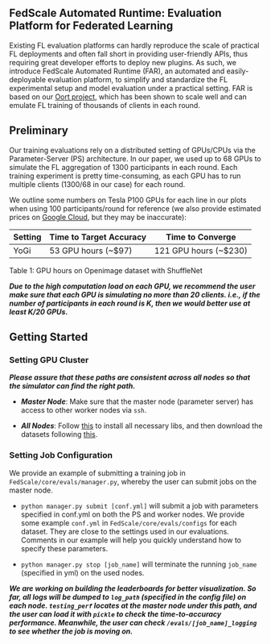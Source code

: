 
## FedScale Automated Runtime: Evaluation Platform for Federated Learning

Existing FL evaluation platforms can hardly reproduce the scale of practical FL deployments and often fall short in providing user-friendly APIs, 
thus requiring great developer efforts to deploy new plugins. As such, we introduce FedScale Automated Runtime (FAR), 
an automated and easily-deployable evaluation platform, to simplify and standardize the FL experimental setup and model evaluation under a practical setting. 
FAR is based on our [Oort project](https://github.com/SymbioticLab/Oort), which has been shown to scale well and can emulate FL training of thousands of clients 
in each round.

## Preliminary

Our training evaluations rely on a distributed setting of GPUs/CPUs via the Parameter-Server (PS) architecture. 
In our paper, we used up to 68 GPUs to simulate the FL aggregation of 1300 participants in each round. 
Each training experiment is pretty time-consuming, as each GPU has to run multiple clients (1300/68 in our case) for each round. 

We outline some numbers on Tesla P100 GPUs for each line in our plots when using 100 participants/round for reference 
(we also provide estimated prices on [Google Cloud](https://cloud.google.com/products/calculator), but they may be inaccurate): 

| Setting      | Time to Target Accuracy  | Time to Converge |
| ----------- | ----------- | ----------- |
| YoGi             | 53  GPU hours (~$97)     |    121  GPU hours (~$230) |

Table 1: GPU hours on Openimage dataset with ShuffleNet

***Due to the high computation load on each GPU, we recommend the user make sure that each GPU is simulating no more than 20 clients. 
i.e., if the number of participants in each round is K, then we would better use at least K/20 GPUs.***

## Getting Started 


### Setting GPU Cluster

***Please assure that these paths are consistent across all nodes so that the simulator can find the right path.***

- ***Master Node***: Make sure that the master node (parameter server) has access to other worker nodes via ```ssh```. 

- ***All Nodes***: Follow [this](https://github.com/SymbioticLab/FedScale#getting-started) to install all necessary libs, and then download the datasets following [this](https://github.com/SymbioticLab/FedScale/blob/master/dataset/README.md).

### Setting Job Configuration

We provide an example of submitting a training job in ```FedScale/core/evals/manager.py```, whereby the user can submit jobs on the master node. 

- ```python manager.py submit [conf.yml]``` will submit a job with parameters specified in conf.yml on both the PS and worker nodes. 
We provide some example ```conf.yml``` in ```FedScale/core/evals/configs``` for each dataset. 
They are close to the settings used in our evaluations. Comments in our example will help you quickly understand how to specify these parameters. 

- ```python manager.py stop [job_name]``` will terminate the running ```job_name``` (specified in yml) on the used nodes. 


***We are working on building the leaderboards for better visualization. So far, all logs will be dumped to ```log_path``` (specified in the config file) on each node. 
```testing_perf``` locates at the master node under this path, and the user can load it with ```pickle``` to check the time-to-accuracy performance. 
Meanwhile, the user can check ```/evals/[job_name]_logging``` to see whether the job is moving on.***




